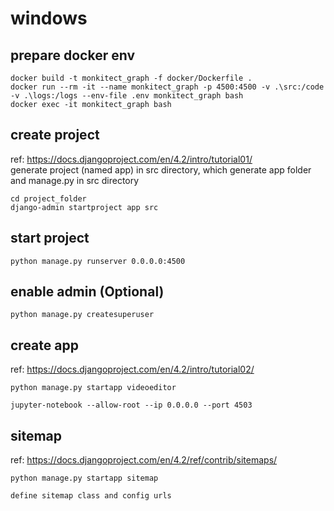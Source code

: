 # windows

## prepare docker env

```commandline
docker build -t monkitect_graph -f docker/Dockerfile .
docker run --rm -it --name monkitect_graph -p 4500:4500 -v .\src:/code -v .\logs:/logs --env-file .env monkitect_graph bash
docker exec -it monkitect_graph bash
```

## create project

ref: https://docs.djangoproject.com/en/4.2/intro/tutorial01/ <br>
generate project (named app) in src directory, which generate app folder and manage.py in src directory

```commandline
cd project_folder
django-admin startproject app src
```

## start project

```commandline
python manage.py runserver 0.0.0.0:4500
```

## enable admin (Optional)

```commandline
python manage.py createsuperuser
```

## create app

ref: https://docs.djangoproject.com/en/4.2/intro/tutorial02/

```commandline
python manage.py startapp videoeditor
```

```commandline
jupyter-notebook --allow-root --ip 0.0.0.0 --port 4503
```

## sitemap

ref: https://docs.djangoproject.com/en/4.2/ref/contrib/sitemaps/

```commandline
python manage.py startapp sitemap

define sitemap class and config urls
```